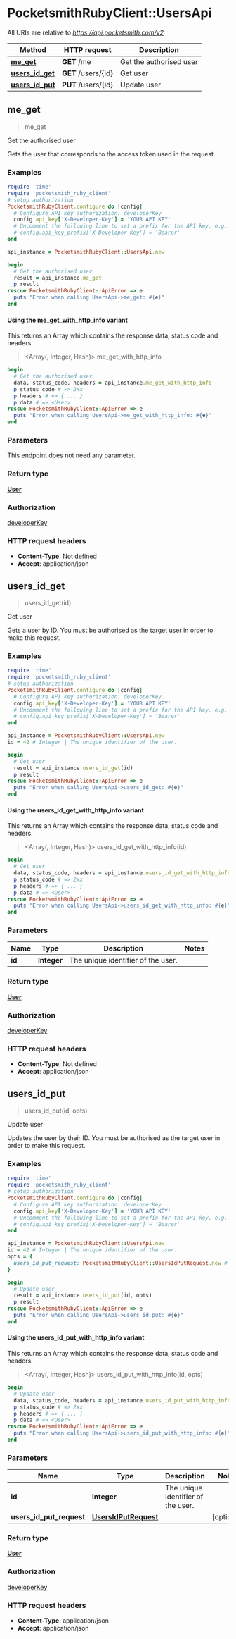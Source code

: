 # PocketsmithRubyClient::UsersApi

All URIs are relative to *https://api.pocketsmith.com/v2*

| Method | HTTP request | Description |
| ------ | ------------ | ----------- |
| [**me_get**](UsersApi.md#me_get) | **GET** /me | Get the authorised user |
| [**users_id_get**](UsersApi.md#users_id_get) | **GET** /users/{id} | Get user |
| [**users_id_put**](UsersApi.md#users_id_put) | **PUT** /users/{id} | Update user |


## me_get

> <User> me_get

Get the authorised user

Gets the user that corresponds to the access token used in the request.

### Examples

```ruby
require 'time'
require 'pocketsmith_ruby_client'
# setup authorization
PocketsmithRubyClient.configure do |config|
  # Configure API key authorization: developerKey
  config.api_key['X-Developer-Key'] = 'YOUR API KEY'
  # Uncomment the following line to set a prefix for the API key, e.g. 'Bearer' (defaults to nil)
  # config.api_key_prefix['X-Developer-Key'] = 'Bearer'
end

api_instance = PocketsmithRubyClient::UsersApi.new

begin
  # Get the authorised user
  result = api_instance.me_get
  p result
rescue PocketsmithRubyClient::ApiError => e
  puts "Error when calling UsersApi->me_get: #{e}"
end
```

#### Using the me_get_with_http_info variant

This returns an Array which contains the response data, status code and headers.

> <Array(<User>, Integer, Hash)> me_get_with_http_info

```ruby
begin
  # Get the authorised user
  data, status_code, headers = api_instance.me_get_with_http_info
  p status_code # => 2xx
  p headers # => { ... }
  p data # => <User>
rescue PocketsmithRubyClient::ApiError => e
  puts "Error when calling UsersApi->me_get_with_http_info: #{e}"
end
```

### Parameters

This endpoint does not need any parameter.

### Return type

[**User**](User.md)

### Authorization

[developerKey](../README.md#developerKey)

### HTTP request headers

- **Content-Type**: Not defined
- **Accept**: application/json


## users_id_get

> <User> users_id_get(id)

Get user

Gets a user by ID. You must be authorised as the target user in order to make this request.

### Examples

```ruby
require 'time'
require 'pocketsmith_ruby_client'
# setup authorization
PocketsmithRubyClient.configure do |config|
  # Configure API key authorization: developerKey
  config.api_key['X-Developer-Key'] = 'YOUR API KEY'
  # Uncomment the following line to set a prefix for the API key, e.g. 'Bearer' (defaults to nil)
  # config.api_key_prefix['X-Developer-Key'] = 'Bearer'
end

api_instance = PocketsmithRubyClient::UsersApi.new
id = 42 # Integer | The unique identifier of the user.

begin
  # Get user
  result = api_instance.users_id_get(id)
  p result
rescue PocketsmithRubyClient::ApiError => e
  puts "Error when calling UsersApi->users_id_get: #{e}"
end
```

#### Using the users_id_get_with_http_info variant

This returns an Array which contains the response data, status code and headers.

> <Array(<User>, Integer, Hash)> users_id_get_with_http_info(id)

```ruby
begin
  # Get user
  data, status_code, headers = api_instance.users_id_get_with_http_info(id)
  p status_code # => 2xx
  p headers # => { ... }
  p data # => <User>
rescue PocketsmithRubyClient::ApiError => e
  puts "Error when calling UsersApi->users_id_get_with_http_info: #{e}"
end
```

### Parameters

| Name | Type | Description | Notes |
| ---- | ---- | ----------- | ----- |
| **id** | **Integer** | The unique identifier of the user. |  |

### Return type

[**User**](User.md)

### Authorization

[developerKey](../README.md#developerKey)

### HTTP request headers

- **Content-Type**: Not defined
- **Accept**: application/json


## users_id_put

> <User> users_id_put(id, opts)

Update user

Updates the user by their ID. You must be authorised as the target user in order to make this request.

### Examples

```ruby
require 'time'
require 'pocketsmith_ruby_client'
# setup authorization
PocketsmithRubyClient.configure do |config|
  # Configure API key authorization: developerKey
  config.api_key['X-Developer-Key'] = 'YOUR API KEY'
  # Uncomment the following line to set a prefix for the API key, e.g. 'Bearer' (defaults to nil)
  # config.api_key_prefix['X-Developer-Key'] = 'Bearer'
end

api_instance = PocketsmithRubyClient::UsersApi.new
id = 42 # Integer | The unique identifier of the user.
opts = {
  users_id_put_request: PocketsmithRubyClient::UsersIdPutRequest.new # UsersIdPutRequest | 
}

begin
  # Update user
  result = api_instance.users_id_put(id, opts)
  p result
rescue PocketsmithRubyClient::ApiError => e
  puts "Error when calling UsersApi->users_id_put: #{e}"
end
```

#### Using the users_id_put_with_http_info variant

This returns an Array which contains the response data, status code and headers.

> <Array(<User>, Integer, Hash)> users_id_put_with_http_info(id, opts)

```ruby
begin
  # Update user
  data, status_code, headers = api_instance.users_id_put_with_http_info(id, opts)
  p status_code # => 2xx
  p headers # => { ... }
  p data # => <User>
rescue PocketsmithRubyClient::ApiError => e
  puts "Error when calling UsersApi->users_id_put_with_http_info: #{e}"
end
```

### Parameters

| Name | Type | Description | Notes |
| ---- | ---- | ----------- | ----- |
| **id** | **Integer** | The unique identifier of the user. |  |
| **users_id_put_request** | [**UsersIdPutRequest**](UsersIdPutRequest.md) |  | [optional] |

### Return type

[**User**](User.md)

### Authorization

[developerKey](../README.md#developerKey)

### HTTP request headers

- **Content-Type**: application/json
- **Accept**: application/json

